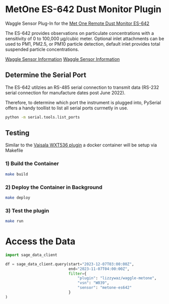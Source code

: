 # MetOne ES-642 Dust Monitor Plugin 
Waggle Sensor Plug-In for the [Met One Remote Dust Monitor ES-642](https://metone.com/products/es-642/) 

The ES-642 provides observations on particulate concentrations with a sensitivity of 0 to 100,000 μg/cubic meter. Optional inlet attachments can be used to PM1, PM2.5, or PM10 particle detection, default inlet provides total suspended particle concentrations. 

[Waggle Sensor Information](https://github.com/waggle-sensor) 
[Waggle Sensor Information](https://github.com/waggle-sensor) 
## Determine the Serial Port
The ES-642 utilzies an RS-485 serial connection to transmit data (RS-232 serial connection for manufacture dates post June 2022).

Therefore, to determine which port the instrument is plugged into, PySerial offers a handy toollist to list all serial ports currnetly in use.
```bash
python -m serial.tools.list_ports
```
## Testing 

Similar to the [Vaisala WXT536 plugin](https://portal.sagecontinuum.org/apps/app/jrobrien/waggle-wxt536) a docker container will be setup via Makefile 

### 1) Build the Container
```bash
make build
```

### 2) Deploy the Container in Background
```bash
make deploy
```

### 3) Test the plugin
```bash
make run
```

# Access the Data
```py
import sage_data_client

df = sage_data_client.query(start="2023-12-07T03:00:00Z",
                            end="2023-11-07T04:00:00Z", 
                            filter={
                                "plugin": "lizzywaz/waggle-metone",
                                "vsn": "W039",
                                "sensor": "metone-es642"
                            }
)

```
